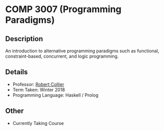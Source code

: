 # COMP 3007 (Programming Paradigms)

## Description 
An introduction to alternative programming paradigms such as functional, constraint-based, concurrent, and logic programming.

## Details
* Professor: [Robert Collier](https://carleton.ca/scs/people/robert-collier/)
* Term Taken: Winter 2018
* Programming Language: Haskell / Prolog

## Other
* Currently Taking Course